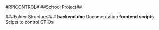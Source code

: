 #RPICONTROL#
##School Project##


###Folder Structure###
 **backend**
 **doc** Documentation
 **frontend**
 **scripts** Scipts to control GPIOs